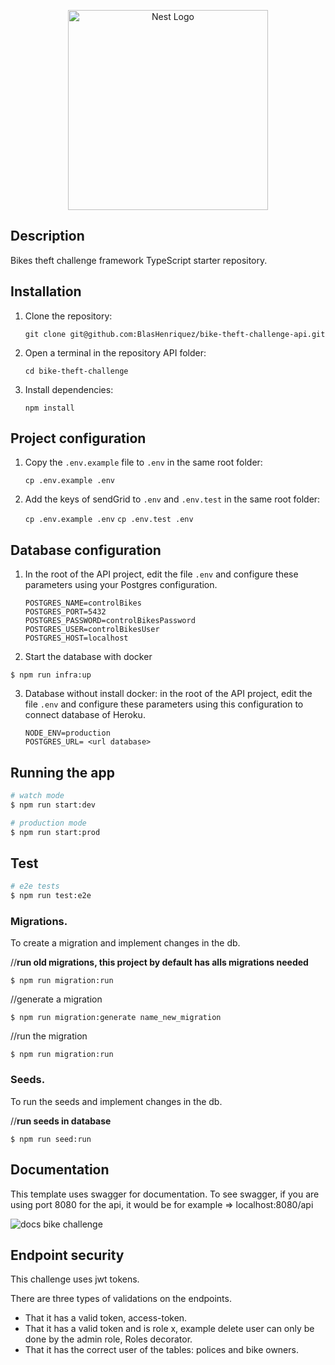 <p align="center">
  <a href="http://nestjs.com/" target="blank"><img src="https://nestjs.com/img/logo_text.svg" width="320" alt="Nest Logo" /></a>
</p>

[circleci-image]: https://img.shields.io/circleci/build/github/nestjs/nest/master?token=abc123def456
[circleci-url]: https://circleci.com/gh/nestjs/nest

## Description

Bikes theft challenge framework TypeScript starter repository.

## Installation

1. Clone the repository:

   `git clone git@github.com:BlasHenriquez/bike-theft-challenge-api.git`

2. Open a terminal in the repository API folder:

   `cd bike-theft-challenge`

3. Install dependencies:

   `npm install`

## Project configuration

1. Copy the `.env.example` file to `.env` in the same root folder:

   `cp .env.example .env`

2. Add the keys of sendGrid to `.env` and `.env.test` in the same root folder:

   `cp .env.example .env`
   `cp .env.test .env`

## Database configuration

1. In the root of the API project, edit the file `.env` and configure these parameters using your Postgres configuration.

   ```
   POSTGRES_NAME=controlBikes
   POSTGRES_PORT=5432
   POSTGRES_PASSWORD=controlBikesPassword
   POSTGRES_USER=controlBikesUser
   POSTGRES_HOST=localhost
   ```
2. Start the database with docker

```
$ npm run infra:up
```

3. Database without install docker: in the root of the API project, edit the file `.env` and configure these parameters using this configuration to connect database of Heroku.

   ```
   NODE_ENV=production
   POSTGRES_URL= <url database>
   ```

## Running the app

```bash
# watch mode
$ npm run start:dev

# production mode
$ npm run start:prod
```

## Test

```bash
# e2e tests
$ npm run test:e2e

```

### Migrations.

To create a migration and implement changes in the db.

//**run old migrations, this project by default has alls migrations needed**

```
$ npm run migration:run
```

//generate a migration

```
$ npm run migration:generate name_new_migration
```

//run the migration

```
$ npm run migration:run
```

### Seeds.

To run the seeds and implement changes in the db.

//**run seeds in database**
```
$ npm run seed:run
```

## Documentation

This template uses swagger for documentation.
To see swagger, if you are using port 8080 for the api, it would be for example => localhost:8080/api

![docs bike challenge](https://user-images.githubusercontent.com/19571059/192161718-590e92a6-f87e-4631-bb76-9306b7cec552.jpg)

## Endpoint security

This challenge uses jwt tokens.

There are three types of validations on the endpoints.

- That it has a valid token, access-token.
- That it has a valid token and is role x, example delete user can only be done by the admin role, Roles decorator.
- That it has the correct user of the tables: polices and bike owners.